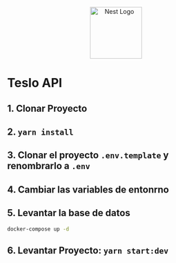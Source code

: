 <p align="center">
  <a href="http://nestjs.com/" target="blank"><img src="https://nestjs.com/img/logo-small.svg" width="120" alt="Nest Logo" /></a>
</p>

# Teslo API

## 1. Clonar Proyecto
## 2. ``` yarn install ```
## 3. Clonar el proyecto ```.env.template``` y renombrarlo a ```.env```
## 4. Cambiar las variables de entonrno
## 5. Levantar la base de datos
  ```bash
  docker-compose up -d
  ```

## 6. Levantar Proyecto: ```yarn start:dev```